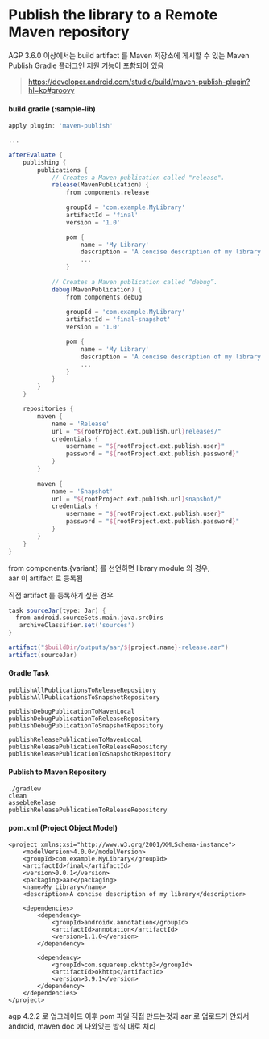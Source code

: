 

# Publish the library to a Remote Maven repository﻿

AGP 3.6.0 이상에서는 build artifact 를 Maven 저장소에 게시할 수 있는 Maven Publish Gradle 플러그인 지원 기능이 포함되어 있음
  
> https://developer.android.com/studio/build/maven-publish-plugin?hl=ko#groovy
   
#### build.gradle (:sample-lib)
```groovy 
apply plugin: 'maven-publish'

...

afterEvaluate {
    publishing {
        publications {
            // Creates a Maven publication called "release".
            release(MavenPublication) {
                from components.release
                
                groupId = 'com.example.MyLibrary'
                artifactId = 'final'
                version = '1.0'

				pom {  
					name = 'My Library'  
					description = 'A concise description of my library'
					...
	            }
            
            // Creates a Maven publication called “debug”.
            debug(MavenPublication) {
                from components.debug
                
                groupId = 'com.example.MyLibrary'
                artifactId = 'final-snapshot'
                version = '1.0'

				pom {  
					name = 'My Library'  
					description = 'A concise description of my library'
					...
	            }
            }
        }
    }

	repositories {  
		maven {  
			name = 'Release'  
			url = "${rootProject.ext.publish.url}releases/"  
			credentials {  
				username = "${rootProject.ext.publish.user}"  
				password = "${rootProject.ext.publish.password}"  
			}  
		}
		  
		maven {  
			name = 'Snapshot'  
			url = "${rootProject.ext.publish.url}snapshot/"  
			credentials {  
				username = "${rootProject.ext.publish.user}"  
				password = "${rootProject.ext.publish.password}"  
			}  
		}
	}
}
```
from components.{variant} 를 선언하면 library module 의 경우,  
aar 이 artifact 로 등록됨  
  
직접 artifact 를 등록하기 싶은 경우  
```groovy
task sourceJar(type: Jar) {  
  from android.sourceSets.main.java.srcDirs  
   archiveClassifier.set('sources')  
}

artifact("$buildDir/outputs/aar/${project.name}-release.aar")  
artifact(sourceJar)
```

#### Gradle Task
```
publishAllPublicationsToReleaseRepository
publishAllPublicationsToSnapshotRepository

publishDebugPublicationToMavenLocal
publishDebugPublicationToReleaseRepository
publishDebugPublicationToSnapshotRepository

publishReleasePublicationToMavenLocal
publishReleasePublicationToReleaseRepository
publishReleasePublicationToSnapshotRepository
```

#### Publish to Maven Repository
```
./gradlew
clean
assebleRelase
publishReleasePublicationToReleaseRepository
```

#### pom.xml  (Project Object Model)
```
<project xmlns:xsi="http://www.w3.org/2001/XMLSchema-instance">  
    <modelVersion>4.0.0</modelVersion>  
    <groupId>com.example.MyLibrary</groupId>  
    <artifactId>final</artifactId>  
    <version>0.0.1</version>  
    <packaging>aar</packaging>  
    <name>My Library</name>  
    <description>A concise description of my library</description>  
      
    <dependencies>  
        <dependency>  
            <groupId>androidx.annotation</groupId>  
            <artifactId>annotation</artifactId>  
            <version>1.1.0</version>  
        </dependency>  
      
        <dependency>
            <groupId>com.squareup.okhttp3</groupId>  
            <artifactId>okhttp</artifactId>  
            <version>3.9.1</version>  
        </dependency>
    </dependencies>  
</project>
```

agp 4.2.2 로 업그레이드 이후 pom 파일 직접 만드는것과 aar 로 업로드가 안되서 
android, maven doc 에 나와있는 방식 대로 처리 
<!--stackedit_data:
eyJoaXN0b3J5IjpbODI1MzIyMDY2LDEwNzc3Njg3MzldfQ==
-->